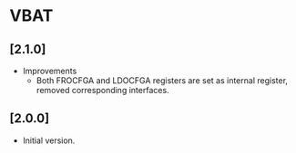 # VBAT

## [2.1.0]

- Improvements
  - Both FROCFGA and LDOCFGA registers are set as internal register,
    removed corresponding interfaces.

## [2.0.0]

- Initial version.
